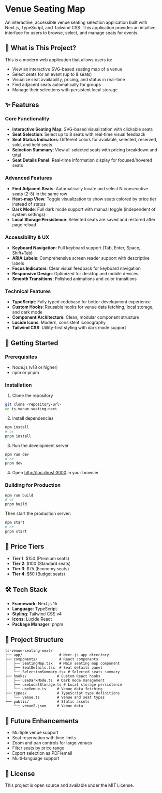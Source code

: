 # Venue Seating Map

An interactive, accessible venue seating selection application built with Next.js, TypeScript, and Tailwind CSS. This application provides an intuitive interface for users to browse, select, and manage seats for events.

## 🎯 What is This Project?

This is a modern web application that allows users to:
- View an interactive SVG-based seating map of a venue
- Select seats for an event (up to 8 seats)
- Visualize seat availability, pricing, and status in real-time
- Find adjacent seats automatically for groups
- Manage their selections with persistent local storage

## ✨ Features

### Core Functionality
- **Interactive Seating Map**: SVG-based visualization with clickable seats
- **Seat Selection**: Select up to 8 seats with real-time visual feedback
- **Seat Status Indicators**: Different colors for available, selected, reserved, sold, and held seats
- **Selection Summary**: View all selected seats with pricing breakdown and total
- **Seat Details Panel**: Real-time information display for focused/hovered seats

### Advanced Features
- **Find Adjacent Seats**: Automatically locate and select N consecutive seats (2-8) in the same row
- **Heat-map View**: Toggle visualization to show seats colored by price tier instead of status
- **Dark Mode**: Full dark mode support with manual toggle (independent of system settings)
- **Local Storage Persistence**: Selected seats are saved and restored after page reload

### Accessibility & UX
- **Keyboard Navigation**: Full keyboard support (Tab, Enter, Space, Shift+Tab)
- **ARIA Labels**: Comprehensive screen reader support with descriptive labels
- **Focus Indicators**: Clear visual feedback for keyboard navigation
- **Responsive Design**: Optimized for desktop and mobile devices
- **Smooth Transitions**: Polished animations and color transitions

### Technical Features
- **TypeScript**: Fully typed codebase for better development experience
- **Custom Hooks**: Reusable hooks for venue data fetching, local storage, and dark mode
- **Component Architecture**: Clean, modular component structure
- **Lucide Icons**: Modern, consistent iconography
- **Tailwind CSS**: Utility-first styling with dark mode support

## 🚀 Getting Started

### Prerequisites
- Node.js (v18 or higher)
- npm or pnpm

### Installation

1. Clone the repository
```bash
git clone <repository-url>
cd ts-venue-seating-next
```

2. Install dependencies
```bash
npm install
# or
pnpm install
```

3. Run the development server
```bash
npm run dev
# or
pnpm dev
```

4. Open [http://localhost:3000](http://localhost:3000) in your browser

### Building for Production

```bash
npm run build
# or
pnpm build
```

Then start the production server:
```bash
npm start
# or
pnpm start
```

## 🎨 Price Tiers

- **Tier 1**: $150 (Premium seats)
- **Tier 2**: $100 (Standard seats)
- **Tier 3**: $75 (Economy seats)
- **Tier 4**: $50 (Budget seats)

## 🛠️ Tech Stack

- **Framework**: Next.js 15
- **Language**: TypeScript
- **Styling**: Tailwind CSS v4
- **Icons**: Lucide React
- **Package Manager**: pnpm

## 📁 Project Structure

```
ts-venue-seating-next/
├── app/                 # Next.js app directory
├── components/          # React components
│   ├── SeatingMap.tsx   # Main seating map component
│   ├── SeatDetails.tsx  # Seat details panel
│   └── SelectionSummary.tsx # Selected seats summary
├── hooks/              # Custom React hooks
│   ├── useDarkMode.ts  # Dark mode management
│   ├── useLocalStorage.ts # Local storage persistence
│   └── useVenue.ts     # Venue data fetching
├── types/              # TypeScript type definitions
│   └── venue.ts        # Venue and seat types
└── public/             # Static assets
    └── venue2.json     # Venue data
```

## 🔮 Future Enhancements

- Multiple venue support
- Seat reservation with time limits
- Zoom and pan controls for large venues
- Filter seats by price range
- Export selection as PDF/email
- Multi-language support

## 📄 License

This project is open source and available under the MIT License.
